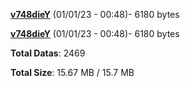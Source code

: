 [**v748dieY**](/data/v748dieY.txt) (01/01/23 - 00:48)- 6180 bytes

[**v748dieY**](/data/v748dieY.txt) (01/01/23 - 00:48)- 6180 bytes

**Total Datas**: 2469

**Total Size**: 15.67 MB / 15.7 MB